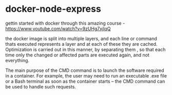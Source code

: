 # docker-node-express

gettin started  with docker through this amazing course - https://www.youtube.com/watch?v=9zUHg7xjIqQ

the docker image is split into multiple layers, and each line or command thats executed represents a layer and at  each of these they are cached. Optimization is carried out in this manner, by separating them , so that each time only the  changed or affected parts are executed again, and not everything.

The main purpose of the CMD command is to launch the software required in a container. For example, the user may need to run an executable .exe file or a Bash terminal as soon as the container starts – t​he CMD command can be used to handle such requests.

    
